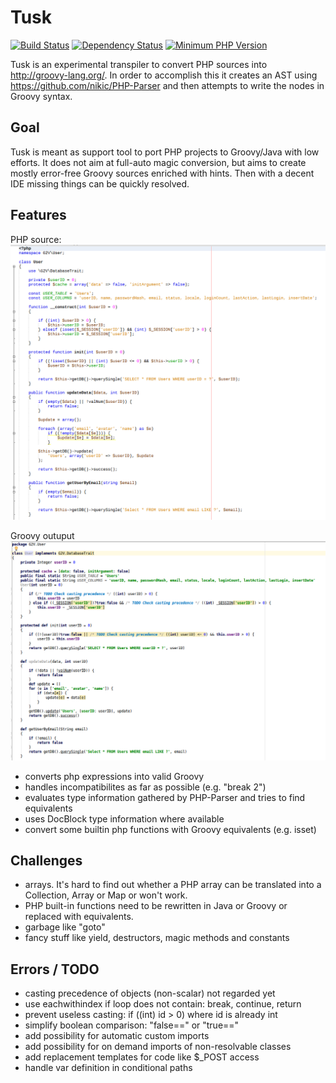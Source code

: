 # Tusk

[![Build Status](https://travis-ci.org/bonndan/tusk.svg?branch=master)](https://travis-ci.org/bonndan/tusk)
[![Dependency Status](https://gemnasium.com/badges/github.com/bonndan/tusk.svg)](https://gemnasium.com/github.com/bonndan/tusk)
[![Minimum PHP Version](https://img.shields.io/badge/php-%3E%3D%207.0-8892BF.svg)](https://php.net/)

Tusk is an experimental transpiler to convert PHP sources into http://groovy-lang.org/. 
In order to accomplish this it creates an AST using https://github.com/nikic/PHP-Parser and then attempts to write
the nodes in Groovy syntax.

## Goal

Tusk is meant as support tool to port PHP projects to Groovy/Java with low efforts. It does not
aim at full-auto magic conversion, but aims to create mostly error-free Groovy sources
enriched with hints. Then with a decent IDE missing things can be quickly resolved.

## Features

PHP source:
![screenshot](https://raw.githubusercontent.com/bonndan/tusk/master/doc/user_php.png "PHP source")

Groovy outuput
![screenshot](https://raw.githubusercontent.com/bonndan/tusk/master/doc/user_groovy.png "Groovy source")

* converts php expressions into valid Groovy
* handles incompatibilites as far as possible (e.g. "break 2")
* evaluates type information gathered by PHP-Parser and tries to find equivalents
* uses DocBlock type information where available
* convert some builtin php functions with Groovy equivalents (e.g. isset)

## Challenges

* arrays. It's hard to find out whether a PHP array can be translated into a Collection, Array or Map or won't work.
* PHP built-in functions need to be rewritten in Java or Groovy or replaced with equivalents.
* garbage like "goto"
* fancy stuff like yield, destructors, magic methods and constants


## Errors / TODO

* casting precedence of objects (non-scalar) not regarded yet
* use eachwithindex if loop does not contain: break, continue, return
* prevent useless casting: if ((int) id > 0) where id is already int
* simplify boolean comparison: "false==" or "true=="
* add possibility for automatic custom imports
* add possibility for on demand imports of non-resolvable classes
* add replacement templates for code like $_POST access
* handle var definition in conditional paths
